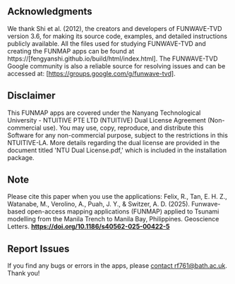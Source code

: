 ## Acknowledgments
We thank Shi et al. (2012), the creators and developers of FUNWAVE-TVD version 3.6, for making its source code, examples, and detailed instructions publicly available. All the files used for studying FUNWAVE-TVD and creating the FUNMAP apps can be found at https://[fengyanshi.github.io/build/html/index.html]. The FUNWAVE-TVD Google community is also a reliable source for resolving issues and can be accessed at: [https://groups.google.com/g/funwave-tvd].

## Disclaimer
This FUNMAP apps are covered under the Nanyang Technological University - NTUITIVE PTE LTD (NTUITIVE) Dual License Agreement (Non-commercial use). You may use, copy, reproduce, and distribute this Software for any non-commercial purpose, subject to the restrictions in this NTUITIVE-LA. More details regarding the dual license are provided in the document titled 'NTU Dual License.pdf,' which is included in the installation package.

## Note
Please cite this paper when you use the applications: Felix, R., Tan, E. H. Z., Watanabe, M., Verolino, A., Puah, J. Y., & Switzer, A. D. (2025). Funwave-based open-access mapping applications (FUNMAP) applied to Tsunami modelling from the Manila Trench to Manila Bay, Philippines. Geoscience Letters. **https://doi.org/10.1186/s40562-025-00422-5**

## Report Issues
If you find any bugs or errors in the apps, please [contact rf761@bath.ac.uk](mailto:rf761@bath.ac.uk). Thank you!
